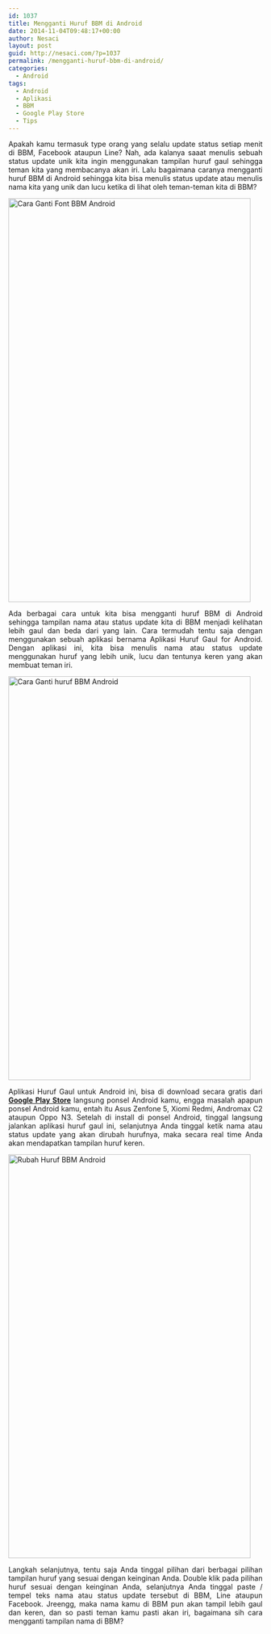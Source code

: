 ```yaml
---
id: 1037
title: Mengganti Huruf BBM di Android
date: 2014-11-04T09:48:17+00:00
author: Nesaci
layout: post
guid: http://nesaci.com/?p=1037
permalink: /mengganti-huruf-bbm-di-android/
categories:
  - Android
tags:
  - Android
  - Aplikasi
  - BBM
  - Google Play Store
  - Tips
---
```

<p style="text-align: justify;">
  Apakah kamu termasuk type orang yang selalu update status setiap menit di BBM, Facebook ataupun Line? Nah, ada kalanya saaat menulis sebuah status update unik kita ingin menggunakan tampilan huruf gaul sehingga teman kita yang membacanya akan iri. Lalu bagaimana caranya mengganti huruf BBM di Android sehingga kita bisa menulis status update atau menulis nama kita yang unik dan lucu ketika di lihat oleh teman-teman kita di BBM?
</p>

<p style="text-align: justify;">
  <img loading="lazy" class="aligncenter" src="http://4.bp.blogspot.com/-b8wJGX0ypB0/VFg9I3shFSI/AAAAAAAADlQ/85B_8w9qPRw/s1600/cara_ganti_huruf_BBM_1.png" alt="Cara Ganti Font BBM Android" width="480" height="800" />
</p>

<p style="text-align: justify;">
  Ada berbagai cara untuk kita bisa mengganti huruf BBM di Android sehingga tampilan nama atau status update kita di BBM menjadi kelihatan lebih gaul dan beda dari yang lain. Cara termudah tentu saja dengan menggunakan sebuah aplikasi bernama Aplikasi Huruf Gaul for Android. Dengan aplikasi ini, kita bisa menulis nama atau status update menggunakan huruf yang lebih unik, lucu dan tentunya keren yang akan membuat teman iri.<!--more-->
</p>

<p style="text-align: justify;">
  <img loading="lazy" class="aligncenter" src="http://2.bp.blogspot.com/-El2KRSLgRa0/VFg9E9AcCXI/AAAAAAAADlA/XGNsDo2tJcY/s1600/Cara_Ganti_Huruf_BBM_2.png" alt="Cara Ganti huruf BBM Android" width="480" height="800" />
</p>

<p style="text-align: justify;">
  Aplikasi Huruf Gaul untuk Android ini, bisa di download secara gratis dari<a href="https://play.google.com/store/apps/details?id=com.belladyna.hurufgaul" rel="nofollow"><strong> Google Play Store</strong></a> langsung ponsel Android kamu, engga masalah apapun ponsel Android kamu, entah itu Asus Zenfone 5, Xiomi Redmi, Andromax C2 ataupun Oppo N3. Setelah di install di ponsel Android, tinggal langsung jalankan aplikasi huruf gaul ini, selanjutnya Anda tinggal ketik nama atau status update yang akan dirubah hurufnya, maka secara real time Anda akan mendapatkan tampilan huruf keren.
</p>

<p style="text-align: justify;">
  <img loading="lazy" class="aligncenter" src="http://4.bp.blogspot.com/-kK3rqB3rWUo/VFg9HGycNXI/AAAAAAAADlI/mumUnjwWfEQ/s1600/Cara_Ganti_Huruf_BBM_3.png" alt="Rubah Huruf BBM Android" width="480" height="800" />
</p>

<p style="text-align: justify;">
  Langkah selanjutnya, tentu saja Anda tinggal pilihan dari berbagai pilihan tampilan huruf yang sesuai dengan keinginan Anda. Double klik pada pilihan huruf sesuai dengan keinginan Anda, selanjutnya Anda tinggal paste / tempel teks nama atau status update tersebut di BBM, Line ataupun Facebook. Jreengg, maka nama kamu di BBM pun akan tampil lebih gaul dan keren, dan so pasti teman kamu pasti akan iri, bagaimana sih cara mengganti tampilan nama di BBM?
</p>